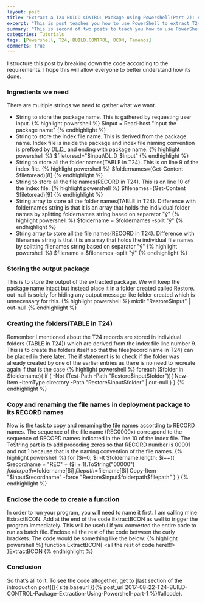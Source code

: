 ```yaml
---
layout: post
title: "Extract a T24 BUILD.CONTROL Package using Powershell(Part 2): Explanation of Code"
excerpt: "This is post teaches you how to use PowerShell to extract T24 (Temenos Core Banking Product) Build Control Package"
summary: "This is second of two posts to teach you how to use PowerShell to extract T24 (Temenos Core Banking Product) Build Control Package"
categories: Tutorials
tags: [Powershell, T24, BUILD.CONTROL, BCON, Temenos]
comments: true
---
```


I structure this post by breaking down the code according to the requirements. I hope this will allow everyone to better understand how its done.<br>

### Ingredients we need
There are multiple strings we need to gather what we want.
* String to store the package name. This is gathered by requesting user input.
{% highlight powershell %}
$input = Read-host "Input the package name"
{% endhighlight %}
* String to store the index file name. This is derived from the package name. Index file is inside the package and index file naming convention is prefixed by DL.D_ and ending with package name.
{% highlight powershell %}
$filetoread="$input\DL.D_$input"
{% endhighlight %}
* String to store all the folder names(TABLE in T24). This is on line 9 of the index file.
{% highlight powershell %}
$foldernames=(Get-Content $filetoread)[8]
{% endhighlight %}
* String to store all the file names(RECORD in T24). This is on line 10 of the index file.
{% highlight powershell %}
$filenames=(Get-Content $filetoread)[9]
{% endhighlight %}
* String array to store all the folder names(TABLE in T24). Difference with foldernames string is that it is an array that holds the individual folder names by splitting foldernames string based on separator "ý"
{% highlight powershell %}
$foldername = $foldernames -split "ý"
{% endhighlight %}
* String array to store all the file names(RECORD in T24). Difference with filenames string is that it is an array that holds the individual file names by splitting filenames string based on separator "ý"
{% highlight powershell %}
$filename = $filenames -split "ý"
{% endhighlight %}

### Storing the output package
This is to store the output of the extracted package. We will keep the package name intact but instead place it in a folder created called Restore. out-null is solely for hiding any output message like folder created which is unnecessary for this.
{% highlight powershell %}
mkdir "Restore\$input" | out-null
{% endhighlight %}

### Creating the folders(TABLE in T24)
Remember I mentioned about the T24 records are stored in individual folders (TABLE in T24)) which are derived from the index file line number 9. This is to create the folders itself so that the files(record name in T24) can be placed in there later. The if statement is to check if the folder was already created by one of the earlier entries as there is no need to recreate again if that is the case
{% highlight powershell %}
foreach ($folder in $foldername){
    if ( -Not (Test-Path -Path "Restore\$input\$folder")){
        New-Item -ItemType directory -Path "Restore\$input\$folder" | out-null
    }
}
{% endhighlight %}

### Copy and renaming the file names in deployment package to its RECORD names
Now is the task to copy and renaming the file names according to RECORD names. The sequence of the file name (REC0000x) correspond to the sequence of RECORD names indicated in the line 10 of the index file. The ToString part is to add preceding zeros so that RECORD number is 00001 and not 1 because that is the naming convention of the file names.
{% highlight powershell %}
for ($i=0; $i -lt $foldername.length; $i++){
    $recordname = "REC" + ($i + 1).ToString("00000")
    $folderpath=$foldername[$i]
    $filepath=$filename[$i]
    Copy-Item "$input\$recordname" -force "Restore\$input\$folderpath\$filepath"
    }
}
{% endhighlight %}

### Enclose the code to create a function
In order to run your program, you will need to name it first. I am calling mine ExtractBCON. Add at the end of the code ExtractBCON as well to trigger the program immediately. This will be useful if you converted the entire  code to run as batch file. Enclose all the rest of the code between the curly brackets. The code would be something like the below:
{% highlight powershell %}
function ExtractBCON{
<all the rest of code here!!!>
}ExtractBCON
{% endhighlight %}

### Conclusion
So that’s all to it. To see the code altogether, get to [last section of the introduction post]({{ site.baseurl }}{% post_url 2017-08-22-T24-BUILD-CONTROL-Package-Extraction-Using-Powershell-part-1 %}#allcode).